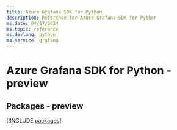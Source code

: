 ```yaml
---
title: Azure Grafana SDK for Python
description: Reference for Azure Grafana SDK for Python
ms.date: 04/17/2024
ms.topic: reference
ms.devlang: python
ms.service: grafana
---
```

# Azure Grafana SDK for Python - preview
## Packages - preview
[!INCLUDE [packages](grafana-index.md)]